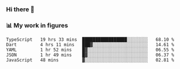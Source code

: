 ### Hi there 👋

### 📊 My work in figures

<!--START_SECTION:waka-->
```text
TypeScript   19 hrs 33 mins  █████████████████░░░░░░░░   68.10 % 
Dart         4 hrs 11 mins   ███▓░░░░░░░░░░░░░░░░░░░░░   14.61 % 
YAML         1 hr 52 mins    █▓░░░░░░░░░░░░░░░░░░░░░░░   06.55 % 
JSON         1 hr 49 mins    █▓░░░░░░░░░░░░░░░░░░░░░░░   06.37 % 
JavaScript   48 mins         ▓░░░░░░░░░░░░░░░░░░░░░░░░   02.81 % 
```
<!--END_SECTION:waka-->
